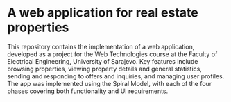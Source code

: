 # A web application for real estate properties #

This repository contains the implementation of a web application, developed as a project for the Web Technologies course at the Faculty of Electrical Engineering, University of Sarajevo. Key features include browsing properties, viewing property details and general statistics, sending and responding to offers and inquiries, and managing user profiles. The app was implemented using the Spiral Model, with each of the four phases covering both functionality and UI requirements.
